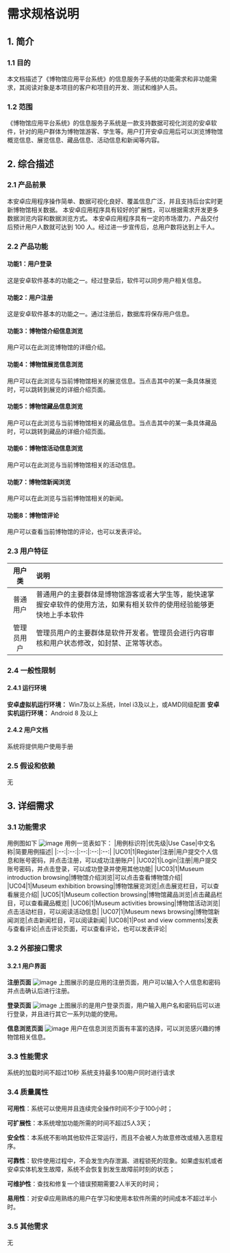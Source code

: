 # 需求规格说明
## 1. 简介
### 1.1 目的
 本文档描述了《博物馆应用平台系统》的信息服务子系统的功能需求和非功能需求，其阅读对象是本项目的客户和项目的开发、测试和维护人员。
### 1.2 范围
《博物馆应用平台系统》的信息服务子系统是一款支持数据可视化浏览的安卓软件，针对的用户群体为博物馆游客、学生等。用户打开安卓应用后可以浏览博物馆概览信息、展览信息、藏品信息、活动信息和新闻等内容。

## 2. 综合描述
### 2.1 产品前景
本安卓应用程序操作简单、数据可视化良好、覆盖信息广泛，并且支持后台实时更新博物馆相关数据。
本安卓应用程序具有较好的扩展性，可以根据需求开发更多数据浏览内容和数据浏览方式。
本安卓应用程序具有一定的市场潜力，产品交付后预计用户人数就可达到 100 人。经过进一步宣传后，总用户数将达到上千人。
### 2.2 产品功能
#### 功能1：用户登录
 这是安卓软件基本的功能之一。经过登录后，软件可以同步用户相关信息。
 #### 功能2：用户注册
 这是安卓软件基本的功能之一。通过注册后，数据库将保存用户信息。
 #### 功能3：博物馆介绍信息浏览
 用户可以在此浏览博物馆的详细介绍。
 #### 功能4：博物馆展览信息浏览
 用户可以在此浏览与当前博物馆相关的展览信息。当点击其中的某一条具体展览时，可以跳转到展览的详细介绍页面。
 #### 功能5：博物馆藏品信息浏览
 用户可以在此浏览与当前博物馆相关的藏品信息。当点击其中的某一条具体藏品时，可以跳转到藏品的详细介绍页面。
 #### 功能6：博物馆活动信息浏览
 用户可以在此浏览与当前博物馆相关的活动信息。
  #### 功能7：博物馆新闻浏览
 用户可以在此浏览与当前博物馆相关的新闻。
 #### 功能8：博物馆评论
 用户可以查看当前博物馆的评论，也可以发表评论。
 
### 2.3 用户特征
|用户类|说明|
|:--:|:--|
|普通用户|普通用户的主要群体是博物馆游客或者大学生等，能快速掌握安卓软件的使用方法，如果有相关软件的使用经验能够更快地上手本软件|
|管理员用户|管理员用户的主要群体是软件开发者。管理员会进行内容审核和用户状态修改，如封禁、正常等状态。|
### 2.4 一般性限制
#### 2.4.1 运行环境
**安卓虚拟机运行环境：**
Win7及以上系统，Intel i3及以上，或AMD同级配置
**安卓实机运行环境：**
Android 8 及以上
#### 2.4.2 用户文档
系统将提供用户使用手册
### 2.5 假设和依赖
无
## 3. 详细需求
### 3.1 功能需求
用例图如下
![image](https://user-images.githubusercontent.com/60911558/119261405-df2e1980-bc09-11eb-9436-f6c43b62e706.png)
用例一览表如下：
|用例标识符|优先级|Use Case|中文名称|简要用例描述|
|:--:|:--:|:--:|:--:|:--:|
|UC01|1|Register|注册|用户提交个人信息和账号密码，并点击注册，可以成功注册账户|
|UC02|1|Login|注册|用户提交账号密码，并点击登录，可以成功登录并使用其他功能|
|UC03|1|Museum introduction browsing|博物馆介绍浏览|可以点击查看博物馆介绍|
|UC04|1|Museum exhibition browsing|博物馆展览浏览|点击展览栏目，可以查看展览介绍|
|UC05|1|Museum collection browsing|博物馆藏品浏览|点击藏品栏目，可以查看藏品概览|
|UC06|1|Museum activities browsing|博物馆活动浏览|点击活动栏目，可以阅读活动信息|
|UC07|1|Museum news browsing|博物馆新闻浏览|点击新闻栏目，可以阅读新闻|
|UC08|1|Post and view comments|发表与查看评论|点击评论页面，可以查看评论，也可以发表评论|

### 3.2 外部接口需求
#### 3.2.1 用户界面
**注册页面**
![image](https://user-images.githubusercontent.com/60911558/119261498-45b33780-bc0a-11eb-8aa0-56a6afe78f37.png)
上图展示的是应用的注册页面，用户可以输入个人信息和密码并点击确认后进行注册。

**登录页面**
![image](https://user-images.githubusercontent.com/60911558/119261505-4cda4580-bc0a-11eb-8774-9a4691064c99.png)
上图展示的是用户登录页面，用户输入用户名和密码后可以进行登录，并且进行其它一系列功能的使用。

**信息浏览页面**
![image](https://user-images.githubusercontent.com/60911558/119261516-5bc0f800-bc0a-11eb-9dda-e4cc7f13ca4a.png)
用户在信息浏览页面有丰富的选择，可以浏览感兴趣的博物馆相关信息。

### 3.3 性能需求
系统的加载时间不超过10秒
系统支持最多100用户同时进行请求

### 3.4 质量属性

**可用性**：系统可以使用并且连续完全操作时间不少于100小时；

**可扩展性**：本系统增加功能所需的时间不超过5人3天；

**安全性**：本系统不影响其他软件正常运行，而且不会被人为故意修改或植入恶意程序。

**可靠性**：软件使用过程中，不会发生内存泄漏、进程锁死的现象。如果虚拟机或者安卓实体机发生故障，系统不会恢复到发生故障前时刻的状态；

**可维护性**：查找和修复一个错误预期需要2人半天的时间；

**易用性**：对安卓应用熟练的用户在学习和使用本软件所需的时间成本不超过半小时。

### 3.5 其他需求
无
